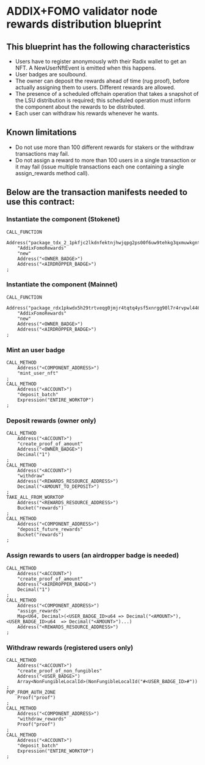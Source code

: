 # ADDIX+FOMO validator node rewards distribution blueprint

## This blueprint has the following characteristics
* Users have to register anonymously with their Radix wallet to get an NFT. A NewUserNftEvent is emitted when this happens.
* User badges are soulbound.
* The owner can deposit the rewards ahead of time (rug proof), before actually assigning them to users. Different rewards are allowed.
* The presence of a scheduled offchain operation that takes a snapshot of the LSU distribution is required; this scheduled operation must inform the component about the rewards to be distributed.
* Each user can withdraw his rewards whenever he wants.

## Known limitations
* Do not use more than 100 different rewards for stakers or the withdraw transactions may fail.
* Do not assign a reward to more than 100 users in a single transaction or it may fail (issue multiple transactions each one containing a single assign\_rewards method call).

## Below are the transaction manifests needed to use this contract:

### Instantiate the component (Stokenet)
```
CALL_FUNCTION
    Address("package_tdx_2_1pkfjc2lkdnfektnjhwjqpg2ps00f6uw9tehkg3qxmuwkgntfh4qm6f")
    "AddixFomoRewards"
    "new"
    Address("<OWNER_BADGE>")
    Address("<AIRDROPPER_BADGE>")
;
```

### Instantiate the component (Mainnet)
```
CALL_FUNCTION
    Address("package_rdx1pkwdx5h29trtveqg0jmjr4tqtq4ysf5xnrgg90l7r4rvpwl446f0ku")
    "AddixFomoRewards"
    "new"
    Address("<OWNER_BADGE>")
    Address("<AIRDROPPER_BADGE>")
;
```

### Mint an user badge
```
CALL_METHOD
    Address("<COMPONENT_ADDRESS>")
    "mint_user_nft"
;
CALL_METHOD
    Address("<ACCOUNT>")
    "deposit_batch"
    Expression("ENTIRE_WORKTOP")
;
```

### Deposit rewards (owner only)
```
CALL_METHOD
    Address("<ACCOUNT>")
    "create_proof_of_amount"
    Address("<OWNER_BADGE>")
    Decimal("1")
;
CALL_METHOD
    Address("<ACCOUNT>")
    "withdraw"
    Address("<REWARDS_RESOURCE_ADDRESS>")
    Decimal("<AMOUNT_TO_DEPOSIT>")
;
TAKE_ALL_FROM_WORKTOP
    Address("<REWARDS_RESOURCE_ADDRESS>")
    Bucket("rewards")
;
CALL_METHOD
    Address("<COMPONENT_ADDRESS>")
    "deposit_future_rewards"
    Bucket("rewards")
;
```

### Assign rewards to users (an airdropper badge is needed)
```
CALL_METHOD
    Address("<ACCOUNT>")
    "create_proof_of_amount"
    Address("<AIRDROPPER_BADGE>")
    Decimal("1")
;
CALL_METHOD
    Address("<COMPONENT_ADDRESS>")
    "assign_rewards"
    Map<U64, Decimal>(<USER_BADGE_ID>u64 => Decimal("<AMOUNT>"), <USER_BADGE_ID>u64  => Decimal("<AMOUNT>")...)
    Address("<REWARDS_RESOURCE_ADDRESS>")
;
```

### Withdraw rewards (registered users only)
```
CALL_METHOD
    Address("<ACCOUNT>")
    "create_proof_of_non_fungibles"
    Address("<USER_BADGE>")
    Array<NonFungibleLocalId>(NonFungibleLocalId("#<USER_BADGE_ID>#"))
;
POP_FROM_AUTH_ZONE
    Proof("proof")
;
CALL_METHOD
    Address("<COMPONENT_ADDRESS>")
    "withdraw_rewards"
    Proof("proof")
;
CALL_METHOD
    Address("<ACCOUNT>")
    "deposit_batch"
    Expression("ENTIRE_WORKTOP")
;
```
